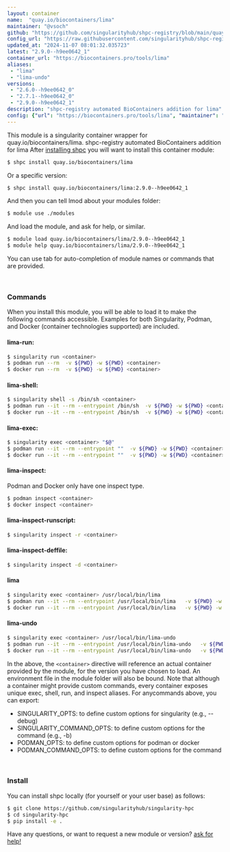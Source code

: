 ```yaml
---
layout: container
name:  "quay.io/biocontainers/lima"
maintainer: "@vsoch"
github: "https://github.com/singularityhub/shpc-registry/blob/main/quay.io/biocontainers/lima/container.yaml"
config_url: "https://raw.githubusercontent.com/singularityhub/shpc-registry/main/quay.io/biocontainers/lima/container.yaml"
updated_at: "2024-11-07 08:01:32.035723"
latest: "2.9.0--h9ee0642_1"
container_url: "https://biocontainers.pro/tools/lima"
aliases:
 - "lima"
 - "lima-undo"
versions:
 - "2.6.0--h9ee0642_0"
 - "2.7.1--h9ee0642_0"
 - "2.9.0--h9ee0642_1"
description: "shpc-registry automated BioContainers addition for lima"
config: {"url": "https://biocontainers.pro/tools/lima", "maintainer": "@vsoch", "description": "shpc-registry automated BioContainers addition for lima", "latest": {"2.9.0--h9ee0642_1": "sha256:fc370ba0a93de228990f3cb026fddd610b80e03884df0bb55809c37866d2c80c"}, "tags": {"2.6.0--h9ee0642_0": "sha256:f7d12565ed2c29ae7e8ae524456b1ae4fd466e1f0ed1ea915cd15da29fea44d7", "2.7.1--h9ee0642_0": "sha256:c1967046d4cc39b122d25d19f50e2fe57181715e594b51d0043ce23a94788d47", "2.9.0--h9ee0642_1": "sha256:fc370ba0a93de228990f3cb026fddd610b80e03884df0bb55809c37866d2c80c"}, "docker": "quay.io/biocontainers/lima", "aliases": {"lima": "/usr/local/bin/lima", "lima-undo": "/usr/local/bin/lima-undo"}}
---
```


This module is a singularity container wrapper for quay.io/biocontainers/lima.
shpc-registry automated BioContainers addition for lima
After [installing shpc](#install) you will want to install this container module:


```bash
$ shpc install quay.io/biocontainers/lima
```

Or a specific version:

```bash
$ shpc install quay.io/biocontainers/lima:2.9.0--h9ee0642_1
```

And then you can tell lmod about your modules folder:

```bash
$ module use ./modules
```

And load the module, and ask for help, or similar.

```bash
$ module load quay.io/biocontainers/lima/2.9.0--h9ee0642_1
$ module help quay.io/biocontainers/lima/2.9.0--h9ee0642_1
```

You can use tab for auto-completion of module names or commands that are provided.

<br>

### Commands

When you install this module, you will be able to load it to make the following commands accessible.
Examples for both Singularity, Podman, and Docker (container technologies supported) are included.

#### lima-run:

```bash
$ singularity run <container>
$ podman run --rm  -v ${PWD} -w ${PWD} <container>
$ docker run --rm  -v ${PWD} -w ${PWD} <container>
```

#### lima-shell:

```bash
$ singularity shell -s /bin/sh <container>
$ podman run --it --rm --entrypoint /bin/sh  -v ${PWD} -w ${PWD} <container>
$ docker run --it --rm --entrypoint /bin/sh  -v ${PWD} -w ${PWD} <container>
```

#### lima-exec:

```bash
$ singularity exec <container> "$@"
$ podman run --it --rm --entrypoint ""  -v ${PWD} -w ${PWD} <container> "$@"
$ docker run --it --rm --entrypoint ""  -v ${PWD} -w ${PWD} <container> "$@"
```

#### lima-inspect:

Podman and Docker only have one inspect type.

```bash
$ podman inspect <container>
$ docker inspect <container>
```

#### lima-inspect-runscript:

```bash
$ singularity inspect -r <container>
```

#### lima-inspect-deffile:

```bash
$ singularity inspect -d <container>
```


#### lima

```bash
$ singularity exec <container> /usr/local/bin/lima
$ podman run --it --rm --entrypoint /usr/local/bin/lima   -v ${PWD} -w ${PWD} <container> -c " $@"
$ docker run --it --rm --entrypoint /usr/local/bin/lima   -v ${PWD} -w ${PWD} <container> -c " $@"
```


#### lima-undo

```bash
$ singularity exec <container> /usr/local/bin/lima-undo
$ podman run --it --rm --entrypoint /usr/local/bin/lima-undo   -v ${PWD} -w ${PWD} <container> -c " $@"
$ docker run --it --rm --entrypoint /usr/local/bin/lima-undo   -v ${PWD} -w ${PWD} <container> -c " $@"
```



In the above, the `<container>` directive will reference an actual container provided
by the module, for the version you have chosen to load. An environment file in the
module folder will also be bound. Note that although a container
might provide custom commands, every container exposes unique exec, shell, run, and
inspect aliases. For anycommands above, you can export:

 - SINGULARITY_OPTS: to define custom options for singularity (e.g., --debug)
 - SINGULARITY_COMMAND_OPTS: to define custom options for the command (e.g., -b)
 - PODMAN_OPTS: to define custom options for podman or docker
 - PODMAN_COMMAND_OPTS: to define custom options for the command

<br>

### Install

You can install shpc locally (for yourself or your user base) as follows:

```bash
$ git clone https://github.com/singularityhub/singularity-hpc
$ cd singularity-hpc
$ pip install -e .
```

Have any questions, or want to request a new module or version? [ask for help!](https://github.com/singularityhub/singularity-hpc/issues)